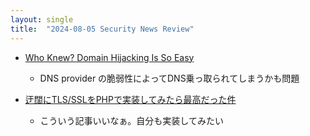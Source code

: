 ```yaml
---
layout: single
title:  "2024-08-05 Security News Review"
---
```


* [Who Knew? Domain Hijacking Is So Easy](https://blogs.infoblox.com/threat-intelligence/who-knew-domain-hijacking-is-so-easy/)
  * DNS provider の脆弱性によってDNS乗っ取られてしまうかも問題

* [迂闊にTLS/SSLをPHPで実装してみたら最高だった件](https://blog.ichikaway.com/entry/20240801/ore-no-tls)
  * こういう記事いいなぁ。自分も実装してみたい